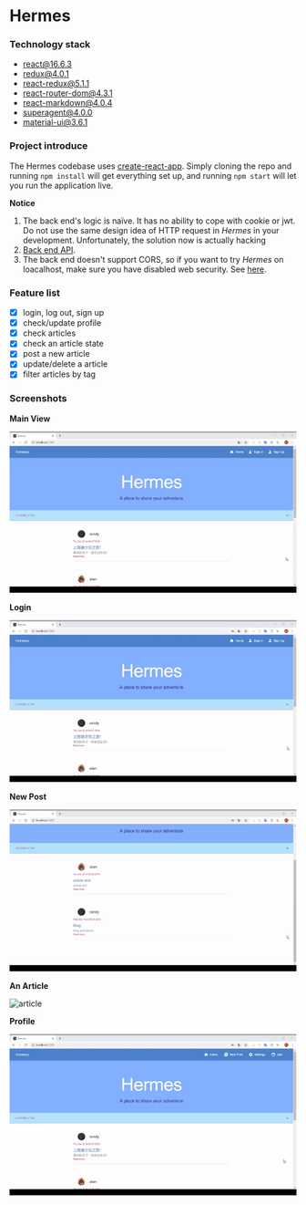# Hermes
### Technology stack

* react@16.6.3 
* redux@4.0.1
* react-redux@5.1.1
* react-router-dom@4.3.1 
* react-markdown@4.0.4
* superagent@4.0.0
* material-ui@3.6.1

### Project introduce

The Hermes codebase uses [create-react-app](https://github.com/facebook/create-react-app). Simply cloning the repo and running `npm install` will get everything set up, and running `npm start` will let you run the application live.

**Notice**

1. The back end's logic is naïve. It has no ability to cope with cookie or jwt. Do not use the same design idea of HTTP request in *Hermes* in your development. Unfortunately, the solution now is actually hacking 
2. [Back end API](https://github.com/Ddd1101/BPM_2018Fall/blob/master/hw3/README.md).
3. The back end doesn't support CORS, so if you want to try *Hermes* on loacalhost, make sure you have disabled web security. See [here](https://github.com/zhongxia245/blog/issues/28).

### Feature list

- [x] login, log out, sign up
- [x] check/update profile
- [x] check articles
- [x] check an article state
- [x] post a new article
- [x] update/delete a article
- [x] filter articles by tag

### Screenshots

**Main View**

![mainview](https://github.com/linxuyalun/BPM-lab/blob/master/screenshots/mainview.gif?raw=true)

**Login**

![login.gif](https://github.com/linxuyalun/BPM-lab/blob/master/screenshots/login.gif?raw=true)

**New Post**

![newPost](https://github.com/linxuyalun/BPM-lab/blob/master/screenshots/newPost.gif?raw=true)

**An Article**

![article](https://github.com/linxuyalun/BPM-lab/blob/master/screenshots/article.gif?raw=true)

**Profile**

![profile](https://github.com/linxuyalun/BPM-lab/blob/master/screenshots/profile.gif?raw=true)

